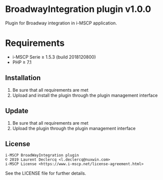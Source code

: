# BroadwayIntegration plugin v1.0.0

Plugin for Broadway integration in i-MSCP application.

# Requirements

- i-MSCP Serie ≥ 1.5.3 (build 2018120800)
- PHP ≥ 7.1

## Installation

1. Be sure that all requirements are met
2. Upload and install the plugin through the plugin management interface

## Update

1. Be sure that all requirements are met
2. Upload the plugin through the plugin management interface

## License

```
i-MSCP BroadWayIntegration plugin
© 2019 Laurent Declercq <l.declercq@nuxwin.com>
i-MSCP License <https://www.i-mscp.net/license-agreement.html>
```

See the LICENSE file for further details.
